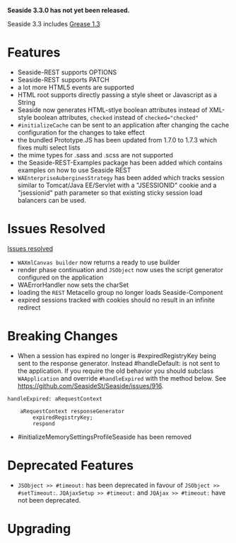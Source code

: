 **Seaside 3.3.0 has not yet been released.**

Seaside 3.3 includes [Grease 1.3](https://github.com/SeasideSt/Grease/wiki/Grease-1.3-Changelog)

# Features #
- Seaside-REST supports OPTIONS
- Seaside-REST supports PATCH
- a lot more HTML5 events are supported
- HTML root supports directly passing a style sheet or Javascript as a String
- Seaside now generates HTML-stlye boolean attributes instead of XML-style boolean attributes, `checked` instead of `checked="checked"`
- `#initializeCache` can be sent to an application after changing the cache configuration for the changes to take effect
- the bundled Prototype.JS has been updated from 1.7.0 to 1.7.3 which fixes multi select lists
- the mime types for .sass and .scss are not supported
- the Seaside-REST-Examples package has been added which contains examples on how to use Seaside REST
- `WAEnterpriseAuberginesStrategy` has been added which tracks session similar to Tomcat/Java EE/Servlet with a "JSESSIONID" cookie and a "jsessionid" path parameter so that existing sticky session load balancers can be used.

# Issues Resolved #
[Issues resolved](https://github.com/SeasideSt/Seaside/milestone/4?closed=1)

- `WAXmlCanvas builder` now returns a ready to use builder
- render phase continuation and `JSObject` now uses the script generator configured on the application
- WAErrorHandler now sets the charSet
- loading the `REST` Metacello group no longer loads Seaside-Component
- expired sessions tracked with cookies should no result in an infinite redirect

# Breaking Changes #

- When a session has expired no longer is #expiredRegistryKey being sent to the response generator. Instead #handleDefault: is not sent to the application. If you require the old behavior you should subclass `WAApplication` and override `#handleExpired` with the method below. See https://github.com/SeasideSt/Seaside/issues/916.
```
handleExpired: aRequestContext
	
	aRequestContext responseGenerator
		expiredRegistryKey;
		respond
```
- #initializeMemorySettingsProfileSeaside has been removed

# Deprecated Features #
 * `JSObject >> #timeout:` has been deprecated in favour of `JSObject >> #setTimeout:`. `JQAjaxSetup >> #timeout:` and `JQAjax >> #timeout:` have not been deprecated.

# Upgrading #